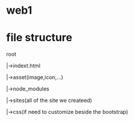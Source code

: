 # web1

<h1>file structure</h1>
<p>root</p>
  <p>|->indext.html</p>
  <p>|->asset(image,icon,...)</p>
  <p>|->node_modules</p>
  <p>|->sites(all of the site we createed)</p>
  <p>|->css(if need to customize beside the bootstrap)</p>

